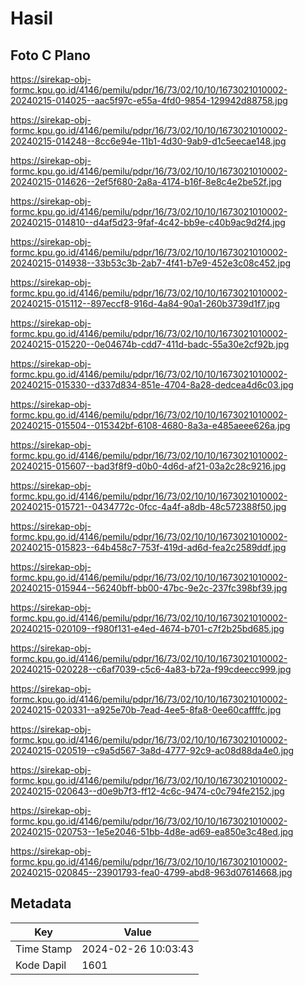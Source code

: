 # Hasil

## Foto C Plano

https://sirekap-obj-formc.kpu.go.id/4146/pemilu/pdpr/16/73/02/10/10/1673021010002-20240215-014025--aac5f97c-e55a-4fd0-9854-129942d88758.jpg

https://sirekap-obj-formc.kpu.go.id/4146/pemilu/pdpr/16/73/02/10/10/1673021010002-20240215-014248--8cc6e94e-11b1-4d30-9ab9-d1c5eecae148.jpg

https://sirekap-obj-formc.kpu.go.id/4146/pemilu/pdpr/16/73/02/10/10/1673021010002-20240215-014626--2ef5f680-2a8a-4174-b16f-8e8c4e2be52f.jpg

https://sirekap-obj-formc.kpu.go.id/4146/pemilu/pdpr/16/73/02/10/10/1673021010002-20240215-014810--d4af5d23-9faf-4c42-bb9e-c40b9ac9d2f4.jpg

https://sirekap-obj-formc.kpu.go.id/4146/pemilu/pdpr/16/73/02/10/10/1673021010002-20240215-014938--33b53c3b-2ab7-4f41-b7e9-452e3c08c452.jpg

https://sirekap-obj-formc.kpu.go.id/4146/pemilu/pdpr/16/73/02/10/10/1673021010002-20240215-015112--897eccf8-916d-4a84-90a1-260b3739d1f7.jpg

https://sirekap-obj-formc.kpu.go.id/4146/pemilu/pdpr/16/73/02/10/10/1673021010002-20240215-015220--0e04674b-cdd7-411d-badc-55a30e2cf92b.jpg

https://sirekap-obj-formc.kpu.go.id/4146/pemilu/pdpr/16/73/02/10/10/1673021010002-20240215-015330--d337d834-851e-4704-8a28-dedcea4d6c03.jpg

https://sirekap-obj-formc.kpu.go.id/4146/pemilu/pdpr/16/73/02/10/10/1673021010002-20240215-015504--015342bf-6108-4680-8a3a-e485aeee626a.jpg

https://sirekap-obj-formc.kpu.go.id/4146/pemilu/pdpr/16/73/02/10/10/1673021010002-20240215-015607--bad3f8f9-d0b0-4d6d-af21-03a2c28c9216.jpg

https://sirekap-obj-formc.kpu.go.id/4146/pemilu/pdpr/16/73/02/10/10/1673021010002-20240215-015721--0434772c-0fcc-4a4f-a8db-48c572388f50.jpg

https://sirekap-obj-formc.kpu.go.id/4146/pemilu/pdpr/16/73/02/10/10/1673021010002-20240215-015823--64b458c7-753f-419d-ad6d-fea2c2589ddf.jpg

https://sirekap-obj-formc.kpu.go.id/4146/pemilu/pdpr/16/73/02/10/10/1673021010002-20240215-015944--56240bff-bb00-47bc-9e2c-237fc398bf39.jpg

https://sirekap-obj-formc.kpu.go.id/4146/pemilu/pdpr/16/73/02/10/10/1673021010002-20240215-020109--f980f131-e4ed-4674-b701-c7f2b25bd685.jpg

https://sirekap-obj-formc.kpu.go.id/4146/pemilu/pdpr/16/73/02/10/10/1673021010002-20240215-020228--c6af7039-c5c6-4a83-b72a-f99cdeecc999.jpg

https://sirekap-obj-formc.kpu.go.id/4146/pemilu/pdpr/16/73/02/10/10/1673021010002-20240215-020331--a925e70b-7ead-4ee5-8fa8-0ee60caffffc.jpg

https://sirekap-obj-formc.kpu.go.id/4146/pemilu/pdpr/16/73/02/10/10/1673021010002-20240215-020519--c9a5d567-3a8d-4777-92c9-ac08d88da4e0.jpg

https://sirekap-obj-formc.kpu.go.id/4146/pemilu/pdpr/16/73/02/10/10/1673021010002-20240215-020643--d0e9b7f3-ff12-4c6c-9474-c0c794fe2152.jpg

https://sirekap-obj-formc.kpu.go.id/4146/pemilu/pdpr/16/73/02/10/10/1673021010002-20240215-020753--1e5e2046-51bb-4d8e-ad69-ea850e3c48ed.jpg

https://sirekap-obj-formc.kpu.go.id/4146/pemilu/pdpr/16/73/02/10/10/1673021010002-20240215-020845--23901793-fea0-4799-abd8-963d07614668.jpg


## Metadata

| Key        | Value               |
| ---------- | ------------------- |
| Time Stamp | 2024-02-26 10:03:43 |
| Kode Dapil | 1601                |



